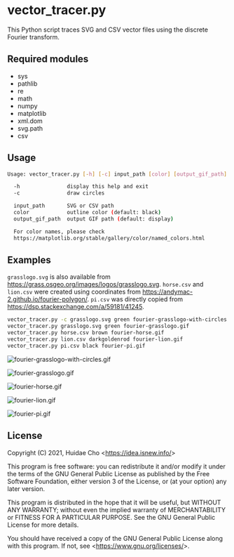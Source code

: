 # vector_tracer.py

This Python script traces SVG and CSV vector files using the discrete Fourier
transform.

## Required modules

* sys
* pathlib
* re
* math
* numpy
* matplotlib
* xml.dom
* svg.path
* csv

## Usage

```bash
Usage: vector_tracer.py [-h] [-c] input_path [color] [output_gif_path]

  -h               display this help and exit
  -c               draw circles

  input_path       SVG or CSV path
  color            outline color (default: black)
  output_gif_path  output GIF path (default: display)

  For color names, please check
  https://matplotlib.org/stable/gallery/color/named_colors.html
```

## Examples

`grasslogo.svg` is also available from
https://grass.osgeo.org/images/logos/grasslogo.svg. `horse.csv` and `lion.csv`
were created using coordinates from
https://andymac-2.github.io/fourier-polygon/. `pi.csv` was directly copied from
https://dsp.stackexchange.com/a/59181/41245.

```bash
vector_tracer.py -c grasslogo.svg green fourier-grasslogo-with-circles.gif
vector_tracer.py grasslogo.svg green fourier-grasslogo.gif
vector_tracer.py horse.csv brown fourier-horse.gif
vector_tracer.py lion.csv darkgoldenrod fourier-lion.gif
vector_tracer.py pi.csv black fourier-pi.gif
```

![fourier-grasslogo-with-circles.gif](fourier-grasslogo-with-circles.gif "fourier-grasslogo-with-circles.gif")

![fourier-grasslogo.gif](fourier-grasslogo.gif "fourier-grasslogo.gif")

![fourier-horse.gif](fourier-horse.gif "fourier-horse.gif")

![fourier-lion.gif](fourier-lion.gif "fourier-lion.gif")

![fourier-pi.gif](fourier-pi.gif "fourier-pi.gif")

## License

Copyright (C) 2021, Huidae Cho <<https://idea.isnew.info/>>

This program is free software: you can redistribute it and/or modify
it under the terms of the GNU General Public License as published by
the Free Software Foundation, either version 3 of the License, or
(at your option) any later version.

This program is distributed in the hope that it will be useful,
but WITHOUT ANY WARRANTY; without even the implied warranty of
MERCHANTABILITY or FITNESS FOR A PARTICULAR PURPOSE.  See the
GNU General Public License for more details.

You should have received a copy of the GNU General Public License
along with this program.  If not, see <<https://www.gnu.org/licenses/>>.

